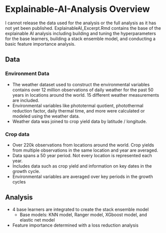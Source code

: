 # Explainable-AI-Analysis Overview
I cannot release the data used for the analysis or the full analysis as it has not yet been published. ExplainableAI_Excerpt.Rmd contains the base of the explainable AI analysis including building and tuning the hyperparameters for the base learners, building a stack ensemble model, and conducting a basic feature importance analysis.

## Data

### Environment Data
- The weather dataset used to construct the environmental variables contains over 12 million observations of daily weather for the past 50 years in locations around the world. 15 different weather measurements are included. 
- Environmental variables like phototermal quotient, photothermal reduction factor, daily thermal time, and more were calculated or modeled using the weather data.
- Weather data was joined to crop yield data by latitude / longitude.

### Crop data
- Over 220k observations from locations around the world. Crop yields from multiple observations in the same location and year are averaged.
- Data spans a 50 year period. Not every location is represented each year. 
- Includes data such as crop yield and information on key dates in the growth cycle.
- Environmental variables are averaged over key periods in the growth cycles

## Analysis
- 4 base learners are integrated to create the stack ensemble model
  - Base models: KNN model, Ranger model, XGboost model, and elastic net model
- Feature importance determined with a loss reduction analysis
